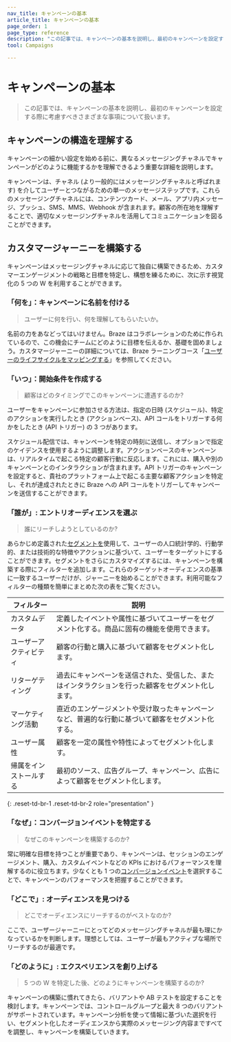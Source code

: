 ```yaml
---
nav_title: キャンペーンの基本
article_title: キャンペーンの基本
page_order: 1
page_type: reference
description: "この記事では、キャンペーンの基本を説明し、最初のキャンペーンを設定する際に考慮すべきさまざまな事項について扱います。"
tool: Campaigns

---
```


# キャンペーンの基本

> この記事では、キャンペーンの基本を説明し、最初のキャンペーンを設定する際に考慮すべきさまざまな事項について扱います。

## キャンペーンの構造を理解する

キャンペーンの細かい設定を始める前に、異なるメッセージングチャネルでキャンペーンがどのように機能するかを理解できるよう重要な詳細を説明します。

キャンペーンは、チャネル (より一般的にはメッセージングチャネルと呼ばれます) を介してユーザーとつながるための単一のメッセージステップです。これらのメッセージングチャネルには、コンテンツカード、メール、アプリ内メッセージ、プッシュ、SMS、MMS、Webhook が含まれます。顧客の所在地を理解することで、適切なメッセージングチャネルを活用してコミュニケーションを図ることができます。

## カスタマージャーニーを構築する

キャンペーンはメッセージングチャネルに応じて独自に構築できるため、カスタマーエンゲージメントの戦略と目標を特定し、構想を練るために、次に示す視覚化の 5 つの W を利用することができます。

### 「何を」：キャンペーンに名前を付ける

> ユーザーに何を行い、何を理解してもらいたいか。

名前の力をあなどってはいけません。Braze はコラボレーションのために作られているので、この機会にチームにどのように目標を伝えるか、基礎を固めましょう。カスタマージャーニーの詳細については、Braze ラーニングコース「[ユーザーのライフサイクルをマッピングする](https://learning.braze.com/mapping-customer-lifecycles)」を参照してください。

### 「いつ」：開始条件を作成する

> 顧客はどのタイミングでこのキャンペーンに遭遇するのか? 

ユーザーをキャンペーンに参加させる方法は、指定の日時 (スケジュール)、特定のアクションを実行したとき (アクションベース)、API コールをトリガーする何かをしたとき (API トリガー) の 3 つがあります。 

スケジュール配信では、キャンペーンを特定の時刻に送信し、オプションで指定のケイデンスを使用するように調整します。アクションベースのキャンペーンは、リアルタイムで起こる特定の顧客行動に反応します。これには、購入や別のキャンペーンとのインタラクションが含まれます。API トリガーのキャンペーンを設定すると、貴社のプラットフォーム上で起こる主要な顧客アクションを特定し、それが達成されたときに Braze への API コールをトリガーしてキャンペーンを送信することができます。

### 「誰が」: エントリオーディエンスを選ぶ

> 誰にリーチしようとしているのか? 

あらかじめ定義された[セグメントを]({{site.baseurl}}/user_guide/engagement_tools/segments)使用して、ユーザーの人口統計学的、行動学的、または技術的な特徴やアクションに基づいて、ユーザーをターゲットにすることができます。セグメントをさらにカスタマイズするには、キャンペーンを構築する際にフィルターを追加します。これらのターゲットオーディエンスの基準に一致するユーザーだけが、ジャーニーを始めることができます。利用可能なフィルターの種類を簡単にまとめた次の表をご覧ください。

| フィルター | 説明 |
|---|---|
| カスタムデータ | 定義したイベントや属性に基づいてユーザーをセグメント化する。商品に固有の機能を使用できます。 |
| ユーザーアクティビティ | 顧客の行動と購入に基づいて顧客をセグメント化します。 |
| リターゲティング | 過去にキャンペーンを送信された、受信した、またはインタラクションを行った顧客をセグメント化します。 |
| マーケティング活動 | 直近のエンゲージメントや受け取ったキャンペーンなど、普遍的な行動に基づいて顧客をセグメント化する。 |
| ユーザー属性 | 顧客を一定の属性や特性によってセグメント化します。 |
| 帰属をインストールする | 最初のソース、広告グループ、キャンペーン、広告によって顧客をセグメント化します。 |
{: .reset-td-br-1 .reset-td-br-2 role="presentation" }

### 「なぜ」：コンバージョンイベントを特定する

> なぜこのキャンペーンを構築するのか? 

常に明確な目標を持つことが重要であり、キャンペーンは、セッションのエンゲージメント、購入、カスタムイベントなどの KPIs におけるパフォーマンスを理解するのに役立ちます。少なくとも 1 つの[コンバージョンイベント]({{site.baseurl}}/user_guide/engagement_tools/campaigns/building_campaigns/conversion_events/)を選択することで、キャンペーンのパフォーマンスを把握することができます。

### 「どこで」: オーディエンスを見つける

> どこでオーディエンスにリーチするのがベストなのか?

ここで、ユーザージャーニーにとってどのメッセージングチャネルが最も理にかなっているかを判断します。理想としては、ユーザーが最もアクティブな場所でリーチするのが最適です。

### 「どのように」: エクスペリエンスを創り上げる

> 5 つの W を特定した後、どのようにキャンペーンを構築するのか?

キャンペーンの構築に慣れてきたら、バリアントや AB テストを設定することを検討します。キャンペーンでは、コントロールグループと最大 8 つのバリアントがサポートされています。キャンペーン分析を使って情報に基づいた選択を行い、セグメント化したオーディエンスから実際のメッセージング内容まですべてを調整し、キャンペーンを構築していきます。


